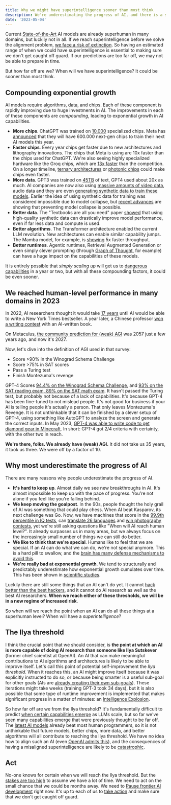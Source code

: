 ```yaml
---
title: Why we might have superintelligence sooner than most think
description: We're underestimating the progress of AI, and there is a small but realistic chance that we are very close to a superintelligence.
date: '2023-05-04'
---
```


Current [State-of-the-Art](/sota) AI models are already superhuman in many domains, but luckily not in all.
If we reach superintelligence before we solve the alignment problem, [we face a risk of extinction](/xrisk).
So having an estimated range of when we could have superintelligence is essential to making sure we don't get caught off guard.
If our predictions are too far off, we may not be able to prepare in time.

But how far off are we?
When will we have superintelligence?
It could be sooner than most think.

## Compounding exponential growth

AI models require algorithms, data, and chips.
Each of these component is rapidly improving due to huge investments in AI.
The improvements in each of these components are _compounding_, leading to exponential growth in AI capabilities.

- **More chips**. ChatGPT was trained on [10.000](https://www.fierceelectronics.com/sensors/chatgpt-runs-10k-nvidia-training-gpus-potential-thousands-more) specialized chips. Meta has [announced](https://www.datacenterdynamics.com/en/news/meta-to-operate-600000-gpus-by-year-end/) that they will have 600.000 next-gen chips to train their next AI models this year.
- **Faster chips**. Every year chips get faster due to new architectures and lithography innovations. The chips that Meta is using are 10x faster than the chips used for ChatGPT. We're also seeing highly specialized hardware like the Groq chips, which are [13x faster](https://mezha.media/en/2024/02/22/groq-s-new-ai-chip-offers-to-increase-chatgpt-speed-by-13-times/) than the competition. On a longer timeline, [ternary architectures](https://arxiv.org/pdf/2402.17764.pdf) or [photonic chips](https://www.nature.com/articles/s41566-024-01394-2) could make chips even faster.
- **More data**. GPT3 was trained on [45TB](https://community.openai.com/t/what-is-the-size-of-the-training-set-for-gpt-3/360896) of text, GPT4 used about 20x as much. AI companies are now also using [massive amounts of video data](https://www.404media.co/nvidia-ai-scraping-foundational-model-cosmos-project/), audio data and they are even [generating synthetic data to train these models](https://arxiv.org/pdf/2401.10020). Earlier the idea of using synthetic data for training was considered impossible due to model collapse, but [recent advances](https://arxiv.org/abs/2406.07515) are showing that preventing model collapse is possible.
- **Better data**. The "Textbooks are all you need" paper [showed](https://arxiv.org/abs/2306.11644) that using high-quality synthetic data can drastically improve model performance, even if far less data and compute is used.
- **Better algorithms**. The Transformer architecture enabled the current LLM revolution. New architectures can enable similar capability jumps. The Mamba model, for example, is [showing](https://arxiv.org/abs/2312.00752) 5x faster throughput.
- **Better runtimes**. Agentic runtimes, Retrieval Augmented Generation or even simply clever prompting (through [Graph of Thought](https://arxiv.org/abs/2305.16582), for example) can have a huge impact on the capabilities of these models.

It is entirely possible that _simply scaling up_ will get us to [dangerous capabilities](/dangerous-capabilities) in a year or two, but with all these compounding factors, it could be even sooner.

## We reached human-level performance in many domains in 2023

In 2022, AI researchers thought it would take [17 years](https://aiimpacts.org/2022-expert-survey-on-progress-in-ai/) until AI would be able to write a New York Times bestseller.
A year later, a Chinese professor [won a writing contest](https://www.scmp.com/news/china/science/article/3245725/chinese-professor-used-ai-write-science-fiction-novel-then-it-won-national-award) with an AI-written book.

On Metaculus, [the community prediction for (weak) AGI](https://www.metaculus.com/questions/3479/date-weakly-general-ai-is-publicly-known/) was 2057 just a few years ago, and now it's 2027.

Now, let's dive into the definition of AGI used in that survey:

- Score >90% in the Winograd Schema Challenge
- Score >75% in SAT scores
- Pass a Turing test
- Finish Montezuma's revenge

GPT-4 Scores [94.4% on the Winograd Schema Challenge](https://d-kz.medium.com/evaluating-gpt-3-and-gpt-4-on-the-winograd-schema-challenge-reasoning-test-e4de030d190d), and [93% on the SAT reading exam, 89% on the SAT math exam](https://www.cnbc.com/2023/03/14/openai-announces-gpt-4-says-beats-90percent-of-humans-on-sat.html).
It hasn't passed the Turing test, but probably not because of a lack of capabilities.
It's because GPT-4 has been fine-tuned to not mislead people. It's not good for business if your AI is telling people it's actually a person.
That only leaves Montezuma's Revenge.
It is not unthinkable that it can be finished by a clever setup of GPT-4, using something like AutoGPT to analyze the screen and generate the correct inputs.
In May 2023, [GPT-4 was able to write code to get diamond gear in Minecraft](https://the-decoder.com/minecraft-bot-voyager-programs-itself-using-gpt-4/).
In short: GPT-4 got 2/4 criteria with certainty, with the other two in reach.

**We're there, folks.
We already have (weak) AGI.**
It did not take us 35 years, it took us three.
We were off by a factor of 10.

## Why most underestimate the progress of AI

There are many reasons why people underestimate the progress of AI.

- **It's hard to keep up**. Almost daily we see new breakthroughs in AI. It's almost impossible to keep up with the pace of progress. You're not alone if you feel like you're falling behind.
- **We keep moving the goalpost**. In the 90s, people thought the holy grail of AI was something that could play chess. When AI beat Kasparov, its next challenge was Go. Now, we have machines that score in the [99.9th percentile in IQ tests](https://bgr.com/tech/chatgpt-took-an-iq-test-and-its-score-was-sky-high/), can [translate 26 languages](https://bgr.com/tech/chatgpt-took-an-iq-test-and-its-score-was-sky-high/) and [win photography contests](https://www.scientificamerican.com/article/how-my-ai-image-won-a-major-photography-competition/), yet we're still asking questions like "When will AI reach human level?". It already surpasses us in many areas, but we always focus on the increasingly small number of things we can still do better.
- **We like to think that we're special**. Humans like to feel that we are special. If an AI can do what we can do, we're not special anymore. This is a hard pill to swallow, and the [brain has many defense mechanisms to avoid this](psychology-of-x-risk).
- **We're really bad at exponential growth**. We tend to structurally and predictably underestimate how exponential growth cumulates over time. This has been shown in [scientific studies](https://www.researchgate.net/figure/Underestimation-of-exponential-growth-a-shows-the-participants-prediction-of-the_fig4_351171143).

Luckily there are still some things that an AI can't do yet.
It cannot [hack better than the best hackers](/cybersecurity-risks), and it cannot do AI research as well as the best AI researchers.
**When we reach either of these thresholds, we will be in a new regime of increased risk**.

So when will we reach the point when an AI can do all these things at a superhuman level?
When will have a _superintelligence_?

## The Ilya threshold

I think the crucial point that we should consider, is **the point at which an AI is more capable of doing AI research than someone like Ilya Sutskever** (former chief scientist at OpenAI).
An AI that can make meaningful contributions to AI algorithms and architectures is likely to be able to improve itself.
Let's call this point of potential self-improvement the _Ilya threshold_.
When it reaches this, an AI might improve itself because it was explicitly instructed to do so, or because being smarter is a useful sub-goal for other goals (AIs are [already creating their own sub-goals](https://github.com/Significant-Gravitas/Auto-GPT)).
These iterations might take weeks (training GPT-3 took 34 days), but it is also possible that some type of runtime improvement is implemented that makes significant progress in a matter of minutes: an [Intelligence Explosion](https://www.youtube.com/watch?v=5qfIgCiYlfY).

So how far off are we from the Ilya threshold?
It's fundamentally difficult to predict [when certain capabilities emerge](https://arxiv.org/abs/2206.07682) as LLMs scale, but so far we've seen many capabilities emerge that were previously thought to be far off.
The [latest AI models](/sota) already beat most human programmers, so it is not unthinkable that future models, better chips, more data, and better algorithms will all contribute to reaching the Ilya threshold.
We have no idea how to align such an AI (even [OpenAI admits this](https://youtu.be/L_Guz73e6fw?t=1477)), and the consequences of having a misaligned superintelligence are likely to be [catastrophic](/xrisk).

## Act

<!--Anthropic co-founder Ben Mann [believes](https://x.com/ai_ctrl/status/1819173703869255879/photo/0) there's a 30% chance that Claude 3 (their latest model) can autonomously replicate, given fine-tuning and clever prompting.
Ex-OpenAI researcher Daniel Kokotajlo thinks there's a [15% chance](https://x.com/ai_ctrl/status/1819173703869255879/photo/0) we'll have AGI in 2024.-->

No-one knows for certain when we will reach the Ilya threshold.
But the [stakes are too high](/xrisk) to assume we have a lot of time.
We need to act on the small chance that we could be months away.
We need to [Pause frontier AI development](/proposal) right now.
It's up to each of us to [take action](/action) and make sure that we don't get caught off guard.

